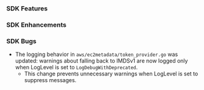 ### SDK Features

### SDK Enhancements

### SDK Bugs
* The logging behavior in `aws/ec2metadata/token_provider.go` was updated: warnings about falling back to IMDSv1 are now logged only when LogLevel is set to `LogDebugWithDeprecated`.
  * This change prevents unnecessary warnings when LogLevel is set to suppress messages.  